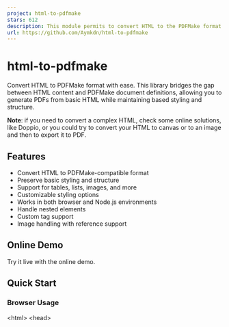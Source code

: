 ```yaml
---
project: html-to-pdfmake
stars: 612
description: This module permits to convert HTML to the PDFMake format
url: https://github.com/Aymkdn/html-to-pdfmake
---
```


html-to-pdfmake
===============

Convert HTML to PDFMake format with ease. This library bridges the gap between HTML content and PDFMake document definitions, allowing you to generate PDFs from basic HTML while maintaining based styling and structure.

**Note**: if you need to convert a complex HTML, check some online solutions, like Doppio, or you could try to convert your HTML to canvas or to an image and then to export it to PDF.

Features
--------

-   Convert HTML to PDFMake-compatible format
-   Preserve basic styling and structure
-   Support for tables, lists, images, and more
-   Customizable styling options
-   Works in both browser and Node.js environments
-   Handle nested elements
-   Custom tag support
-   Image handling with reference support

Online Demo
-----------

Try it live with the online demo.

Quick Start
-----------

### Browser Usage

<!DOCTYPE html\>
<html\>
<head\>
  <!-- Include required libraries -->
  <script src\="https://cdn.jsdelivr.net/npm/pdfmake@latest/build/pdfmake.min.js"\></script\>
  <script src\="https://cdn.jsdelivr.net/npm/pdfmake@latest/build/vfs\_fonts.min.js"\></script\>
  <script src\="https://cdn.jsdelivr.net/npm/html-to-pdfmake/browser.js"\></script\>
</head\>
<body\>
  <script\>
    // Convert HTML to PDFMake format
    const html \= \`
      <div>
        <h1>Sample Document</h1>
        <p>This is a <strong>simple</strong> example with <em>formatted</em> text.</p>
      </div>
    \`;
    
    const converted \= htmlToPdfmake(html);
    const docDefinition \= { content: converted };
    
    // Generate PDF
    pdfMake.createPdf(docDefinition).download('document.pdf');
  </script\>
</body\>
</html\>

### Node.js Usage

npm install html-to-pdfmake jsdom

const pdfMake \= require('pdfmake/build/pdfmake');
const pdfFonts \= require('pdfmake/build/vfs\_fonts');
const htmlToPdfmake \= require('html-to-pdfmake');
const jsdom \= require('jsdom');
const { JSDOM } \= jsdom;

// the below line may vary depending on your version of PDFMake
// please, check https://github.com/bpampuch/pdfmake to know how to initialize this library
pdfMake.vfs \= pdfFonts;

// initiate the "window" object in Node
const { window } \= new JSDOM('');

// Convert HTML to PDFMake format
const html \= \`
  <div>
    <h1>Sample Document</h1>
    <p>This is a <strong>simple</strong> example with <em>formatted</em> text.</p>
  </div>
\`;

const converted \= htmlToPdfmake(html, { window });
const docDefinition \= { content: converted };

// Generate PDF
pdfMake.createPdf(docDefinition).getBuffer((buffer) \=> {
  require('fs').writeFileSync('output.pdf', buffer);
});

Supported HTML Elements
-----------------------

### Block Elements

-   `<div>`, `<p>`, `<h1>` to `<h6>`
-   `<table>`, `<thead>`, `<tbody>`, `<tfoot>`, `<tr>`, `<th>`, `<td>`
-   `<ul>`, `<ol>`, `<li>`
-   `<pre>`

### Inline Elements

-   `<span>`, `<strong>`, `<b>`, `<em>`, `<i>`, `<s>`
-   `<a>` (with support for external and internal links)
-   `<sub>`, `<sup>`
-   `<img>`, `<svg>`
-   `<br>`, `<hr>`

### CSS Properties Support

The library handles these CSS properties:

Property

Support Details

`background-color`

Good support

`border`

Including individual borders

`color`

Good support, including opacity

`font-family`

Basic support

`font-style`

Support for `italic`

`font-weight`

Support for `bold`

`height`

For tables and images

`width`

For tables and images

`margin`

Including individual margins

`text-align`

Good support

`text-decoration`

Support for `underline`, `line-through`

`text-indent`

Basic support

`white-space`

Support for `nowrap`, `pre`, `break-spaces`

`line-height`

Basic support

`list-style-type`

Good support

Configuration Options
---------------------

The `htmlToPdfmake` function accepts an options object as its second parameter:

const options \= {
  defaultStyles: {
    // Override default element styles that are defined below
    b: {bold:true},
    strong: {bold:true},
    u: {decoration:'underline'},
    del: {decoration:'lineThrough'},
    s: {decoration: 'lineThrough'},
    em: {italics:true},
    i: {italics:true},
    h1: {fontSize:24, bold:true, marginBottom:5},
    h2: {fontSize:22, bold:true, marginBottom:5},
    h3: {fontSize:20, bold:true, marginBottom:5},
    h4: {fontSize:18, bold:true, marginBottom:5},
    h5: {fontSize:16, bold:true, marginBottom:5},
    h6: {fontSize:14, bold:true, marginBottom:5},
    a: {color:'blue', decoration:'underline'},
    strike: {decoration: 'lineThrough'},
    p: {margin:\[0, 5, 0, 10\]},
    ul: {marginBottom:5,marginLeft:5},
    table: {marginBottom:5},
    th: {bold:true, fillColor:'#EEEEEE'}
  },
  tableAutoSize: false,  // Enable automatic table sizing
  imagesByReference: false,  // Handle images by reference
  removeExtraBlanks: false,  // Remove extra whitespace
  removeTagClasses: false,  // Keep HTML tag classes
  window: window,  // Required for Node.js usage
  ignoreStyles: \[\],  // Style properties to ignore
  fontSizes: \[10, 14, 16, 18, 20, 24, 28\], // Font sizes for legacy <font> tag
  customTag: function(params) { /\* Custom tag handler \*/ }
};

const converted \= htmlToPdfmake(html, options);

### Options Explained

#### defaultStyles

Object to override the default element styling. Useful for consistent document appearance:

const options \= {
  defaultStyles: {
    h1: { fontSize: 24, bold: true, marginBottom: 10 },
    p: { margin: \[0, 5, 0, 10\] },
    a: { color: 'purple', decoration: null }
  }
};

#### tableAutoSize

Boolean that enables automatic table sizing based on content and CSS properties

Example:

const result = htmlToPdfmake(\`<table\>
  <tr style\="height:100px"\>
    <td style\="width:250px"\>height:100px / width:250px</td\>
    <td\>height:100px / width:'auto'</td\>
  </tr\>
  <tr\>
    <td style\="width:100px"\>Here it will use 250px for the width because we have to use the largest col's width</td\>
    <td style\="height:200px"\>height:200px / width:'auto'</td\>
  </tr\>
</table\>\`, { tableAutoSize:true });

#### imagesByReference

_For Web browser only, not for Node_

Boolean that enables the images handling by reference instead of embedding. It will automatically load your images in your PDF using the `{images}` option of PDFMake.

Using this option will change the output that will return an object with `{content, images}`.

const html \= \`<img src="https://picsum.photos/seed/picsum/200">\`;
const result \= htmlToPdfmake(html, { imagesByReference:true });
// 'result' contains:
//  {
//    "content":\[
//      \[
//        {
//          "nodeName":"IMG",
//          "image":"img\_ref\_0",
//          "style":\["html-img"\]
//        }
//      \]
//    \],
//    "images":{
//      "img\_ref\_0":"https://picsum.photos/seed/picsum/200"
//    }
//  }

pdfMake.createPdf(result).download();

#### customTag

Function to handle custom HTML tags or modify existing tag behavior:

const options \= {
  customTag: function({ element, ret, parents }) {
    if (element.nodeName \=== 'CUSTOM-TAG') {
      // Handle custom tag
      ret.text \= 'Custom content';
      ret.style \= \['custom-style'\];
    }
    return ret;
  }
};

Example with a QR code generator:

const html \= htmlToPdfMake(\`<code typecode="QR" style="foreground:black;background:yellow;fit:300px">texto in code</code>\`, {
  customTag:function(params) {
    let ret \= params.ret;
    let element \= params.element;
    let parents \= params.parents;
    switch(ret.nodeName) {
      case "CODE": {
        ret \= this.applyStyle({ret:ret, parents:parents.concat(\[element\])});
        ret.qr \= ret.text\[0\].text;
        switch(element.getAttribute("typecode")){
          case 'QR':
            delete ret.text;
            ret.nodeName\='QR';
            if(!ret.style || !Array.isArray(ret.style)){
              ret.style \= \[\];
            }
            ret.style.push('html-qr');
            break;
        }
        break;
      }
    }
    return ret;
  }
});

#### removeExtraBlanks

Boolean that will remove extra unwanted blank spaces from the PDF.

In some cases these blank spaces could appear. Using this option could be quite resource consuming.

#### showHidden

Boolean to display the hidden elements (`display:none`) in the PDF.

#### removeTagClasses

Boolean that permits to remove the `html-TAG` classes added for each node.

#### ignoreStyles

Array of string to define a list of style properties that should not be parsed.

For example, to ignore `font-family`:

htmlToPdfmake("\[the html code here\]", { ignoreStyles:\['font-family'\] })

#### fontSizes

Array of 7 integers to overwrite the default sizes for the old HTML4 tag `<font>`.

#### replaceText

Function with two parameters (`text` and `nodes`) to modify the text of all the nodes in your HTML document.

Example:

const result \= htmlToPdfmake(\`<p style='text-align: justify;'>Lorem Ipsum is simply d-ummy text of th-e printing and typese-tting industry. Lorem Ipsum has b-een the industry's standard dummy text ever since the 1500s</p>\`, {
  replaceText:function(text, nodes) {
    // 'nodes' contains all the parent nodes for the text
    return text.replace(/\-/g, "\\\\u2011"); // it will replace any occurrence of '-' with '\\\\u2011' in "Lorem Ipsum is simply d-ummy text \[…\] dummy text ever since the 1500s"
  }
});

Advanced Features
-----------------

### Custom Styling with data-pdfmake

Apply PDFMake-specific properties using the `data-pdfmake` attribute:

<!-- Custom table properties -->
<table data-pdfmake\='{"widths": \[100, "\*", "auto"\], "heights": 40}'\>
  <tr\>
    <td\>Fixed Width</td\>
    <td\>Fill Space</td\>
    <td\>Auto Width</td\>
  </tr\>
</table\>

<!-- Custom HR styling -->
<hr data-pdfmake\='{"color": "red", "thickness": 2}'\>

### Page Breaks

Control page breaks using CSS classes and PDFMake's `pageBreakBefore`:

const html \= \`
  <div>
    <h1>First Page</h1>
    <h1 class="page-break">Second Page</h1>
  </div>
\`;

const docDefinition \= {
  content: htmlToPdfmake(html),
  pageBreakBefore: function(node) {
    return node.style && node.style.includes('page-break');
  }
};

### Image Handling

Support for various image formats and references:

<!-- Best option: Base64 encoded image -->
<!-- Required for Node environment -->
<img src\="data:image/jpeg;base64,/9j/4AAQ..."\>

<!-- Image by URL (with imagesByReference option) -->
<!-- Only works with Web Browser -->
<img src\="https://example.com/image.jpg"\>

<!-- Image with custom headers -->
<img data-src\='{"url": "https://example.com/image.jpg", "headers": {"Authorization": "Bearer token"}}'\>

For Base64 encoded image, please refer to the PDFMake documentation and here. And you can check this Stackoverflow question to know the different ways to get a base64 encoded content from an image.

Common Use Cases
----------------

### Tables with Complex Layouts

<table\>
  <thead\>
    <tr\>
      <th colspan\="2"\>Header</th\>
    </tr\>
  </thead\>
  <tbody\>
    <tr\>
      <td rowspan\="2"\>Cell 1</td\>
      <td\>Cell 2</td\>
    </tr\>
    <tr\>
      <td\>Cell 3</td\>
    </tr\>
  </tbody\>
</table\>

### Styled Lists

<ul style\="margin-left: 20px"\>
  <li\>First item</li\>
  <li style\="color: red"\>Second item</li\>
  <li\>
    Nested list:
    <ol style\="list-style-type: lower-alpha"\>
      <li\>Sub-item a</li\>
      <li\>Sub-item b</li\>
    </ol\>
  </li\>
</ul\>

### Links and Anchors

<!-- External link -->
<a href\="https://example.com"\>Visit Website</a\>

<!-- Internal link -->
<a href\="#section1"\>Jump to Section</a\>
<h2 id\="section1"\>Section 1</h2\>

### Columns

PDFMake has a concept of `columns`. We use `<div data-pdfmake-type="columns"></div>` to identify it.

Example to center a table in the page:

<div data-pdfmake-type\="columns"\>
  <div data-pdfmake\='{"width":"\*"}'\></div\>
  <div style\="width:auto"\>
    <table\><tr\><th\>Table</th\><tr\><tr\><td\>Centered</td\></tr\></table\>
  </div\>
  <div data-pdfmake\='{"width":"\*"}'\></div\>
</div\>

Examples
--------

You can find more examples in example.js which will create example.pdf:

npm install
node example.js

Donate
------

You can support my work by making a donation, or by visiting my Github Sponsors page. Thank you!
